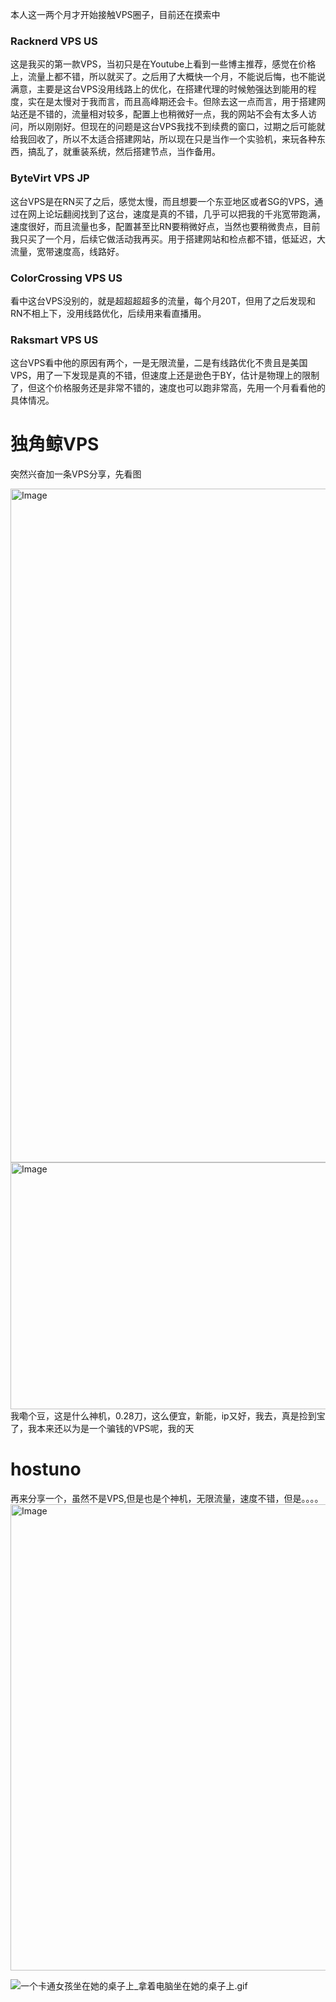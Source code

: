   本人这一两个月才开始接触VPS圈子，目前还在摸索中
### Racknerd VPS US
  这是我买的第一款VPS，当初只是在Youtube上看到一些博主推荐，感觉在价格上，流量上都不错，所以就买了。之后用了大概快一个月，不能说后悔，也不能说满意，主要是这台VPS没用线路上的优化，在搭建代理的时候勉强达到能用的程度，实在是太慢对于我而言，而且高峰期还会卡。但除去这一点而言，用于搭建网站还是不错的，流量相对较多，配置上也稍微好一点，我的网站不会有太多人访问，所以刚刚好。但现在的问题是这台VPS我找不到续费的窗口，过期之后可能就给我回收了，所以不太适合搭建网站，所以现在只是当作一个实验机，来玩各种东西，搞乱了，就重装系统，然后搭建节点，当作备用。
### ByteVirt VPS JP
  这台VPS是在RN买了之后，感觉太慢，而且想要一个东亚地区或者SG的VPS，通过在网上论坛翻阅找到了这台，速度是真的不错，几乎可以把我的千兆宽带跑满，速度很好，而且流量也多，配置甚至比RN要稍微好点，当然也要稍微贵点，目前我只买了一个月，后续它做活动我再买。用于搭建网站和检点都不错，低延迟，大流量，宽带速度高，线路好。
### ColorCrossing VPS US
  看中这台VPS没别的，就是超超超超多的流量，每个月20T，但用了之后发现和RN不相上下，没用线路优化，后续用来看直播用。
### Raksmart VPS US
  这台VPS看中他的原因有两个，一是无限流量，二是有线路优化不贵且是美国VPS，用了一下发现是真的不错，但速度上还是逊色于BY，估计是物理上的限制了，但这个价格服务还是非常不错的，速度也可以跑非常高，先用一个月看看他的具体情况。
# 独角鲸VPS
  突然兴奋加一条VPS分享，先看图

<img width="2310" height="1078" alt="Image" src="https://github.com/user-attachments/assets/07a0d5a8-919c-4c37-b0a1-c95b5a3aee03" />

<img width="1143" height="395" alt="Image" src="https://github.com/user-attachments/assets/d4b14296-fa87-4954-806b-ecedda050281" />
我嘞个豆，这是什么神机，0.28刀，这么便宜，新能，ip又好，我去，真是捡到宝了，我本来还以为是一个骗钱的VPS呢，我的天

# hostuno
再来分享一个，虽然不是VPS,但是也是个神机，无限流量，速度不错，但是。。。。
<img width="917" height="746" alt="Image" src="https://github.com/user-attachments/assets/1022e963-5427-471c-95ed-b60a52451d5f" />


![一个卡通女孩坐在她的桌子上_拿着电脑坐在她的桌子上.gif](https://hub.gitmirror.com/raw.githubusercontent.com/1143520/doro/main/loop/一个卡通女孩坐在她的桌子上_拿着电脑坐在她的桌子上.gif)